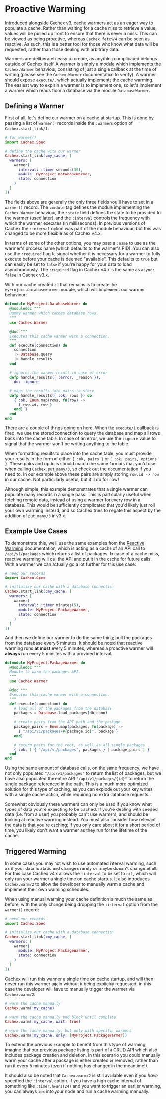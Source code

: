 # Proactive Warming

Introduced alongside Cachex v3, cache warmers act as an eager way to populate a cache. Rather than waiting for a cache miss to retrieve a value, values will be pulled up front to ensure that there is never a miss. This can be viewed as being proactive, whereas `Cachex.fetch/4` can be seen as reactive. As such, this is a better tool for those who know what data will be requested, rather than those dealing with arbitrary data.

Warmers are deliberately easy to create, as anything complicated belongs outside of Cachex itself. A warmer is simply a module which implements the `Cachex.Warmer` behaviour, consisting of just a single callback at the time of writing (please see the `Cachex.Warmer` documentation to verify). A warmer should expose `execute/1` which actually implements the cache warming. The easiest way to explain a warmer is to implement one, so let's implement a warmer which reads from a database via the module `DatabaseWarmer`.

## Defining a Warmer

First of all, let's define our warmer on a cache at startup. This is done by passing a list of `warmer()` records inside the `:warmers` option of `Cachex.start_link/1`:

```elixir
# for warmer()
import Cachex.Spec

# define the cache with our warmer
Cachex.start_link(:my_cache, [
  warmers: [
    warmer(
      interval: :timer.seconds(30),
      module: MyProject.DatabaseWarmer,
      state: connection
    )
  ]
])
```

The fields above are generally the only three fields you'll have to set in a `warmer()` record. The `:module` tag defines the module implementing the `Cachex.Warmer` behaviour, the `:state` field defines the state to be provided to the warmer (used later), and the `:interval` controls the frequency with which the warmer executes (in milliseconds). In previous versions of Cachex the `:interval` option was part of the module behaviour, but this was changed to be more flexible as of Cachex v4.x.

In terms of some of the other options, you may pass a `:name` to use as the warmer's process name (which defaults to the warmer's PID). You can also use the `:required` flag to signal whether it is necessary for a warmer to fully execute before your cache is deemed "available". This defaults to `true` but can easily be set to `false` if you're happy for your data to load asynchronously. The `:required` flag in Cachex v4.x is the same as `async: false` in Cachex v3.x.

With our cache created all that remains is to create the `MyProject.DatabaseWarmer` module, which will implement our warmer behaviour:

```elixir
defmodule MyProject.DatabaseWarmer do
  @moduledoc """
  Dummy warmer which caches database rows.
  """
  use Cachex.Warmer

  @doc """
  Executes this cache warmer with a connection.
  """
  def execute(connection) do
    connection
    |> Database.query
    |> handle_results
  end

  # ignores the warmer result in case of error
  defp handle_results({ :error, _reason }),
    do: :ignore

  # maps the results into pairs to store
  defp handle_results({ :ok, rows }) do
    { :ok, Enum.map(rows, fn(row) ->
      { row.id, row }
    end) }
  end
end
```

There are a couple of things going on here. When the `execute/1` callback is fired, we use the stored connection to query the database and map all rows back into the cache table. In case of an error, we use the `:ignore` value to signal that the warmer won't be writing anything to the table.

When formatting results to place into the cache table, you must provide your results in the form of either `{ :ok, pairs }` or `{ :ok, pairs, options }`. These pairs and options should match the same formats that you'd use when calling `Cachex.put_many/3`, so check out the documentation if you need to. In our example above these pairs are simply storing `row.id -> row` in our cache. Not particularly useful, but it'll do for now!

Although simple, this example demonstrates that a single warmer can populate many records in a single pass. This is particularly useful when fetching remote data, instead of using a warmer for every row in a database. This would be sufficiently complicated that you'd likely just roll your own warming instead, and so Cachex tries to negate this aspect by the addition of `put_many/3` in v3.x.

## Example Use Cases

To demonstrate this, we'll use the same examples from the [Reactive Warming](reactive-warming.md) documentation, which is acting as a cache of an API call to `/api/v1/packages` which returns a list of packages. In case of a cache miss, reactive warming will call the API and put it in the cache for future calls. With a warmer we can actually go a lot further for this use case:

```elixir
# need our records
import Cachex.Spec

# initialize our cache with a database connection
Cachex.start_link(:my_cache, [
  warmers: [
    warmer(
      interval: :timer.minutes(5),
      module: MyProject.PackageWarmer,
      state: connection
    )
  ]
])
```

And then we define our warmer to do the same thing; pull the packages from the database every 5 minutes. It should be noted that reactive warming runs **at most** every 5 minutes, whereas a proactive warmer will **always** run every 5 minutes with a provided interval.

```elixir
defmodule MyProject.PackageWarmer do
  @moduledoc """
  Module to warm the packages API.
  """
  use Cachex.Warmer

  @doc """
  Executes this cache warmer with a connection.
  """
  def execute(connection) do
    # load all of the packages from the database
    packages = Database.load_packages(db_conn)

    # create pairs from the API path and the package
    package_pairs = Enum.map(packages, fn(package) ->
      { "/api/v1/packages/#{package.id}", package }
    end)

    # return pairs for the root, as well as all single packages
    { :ok, [ { "/api/v1/packages", packages } | package_pairs ] }
  end
end
```

Using the same amount of database calls, on the same frequency, we have not only populated `"/api/v1/packages"` to return the list of packages, but we have also populated the entire API `"/api/v1/packages/{id}"` to return the single package referenced in the path. This is a much more optimized solution for this type of caching, as you can explode out your key writes with a single cache action, while requiring no extra database requests.

Somewhat obviously these warmers can only be used if you know what types of data you're expecting to be cached. If you're dealing with seeded data (i.e. from a user) you probably can't use warmers, and should be looking at reactive warming instead. You must also consider how relevant the data is that you're caching; if you only care about it for a short period of time, you likely don't want a warmer as they run for the lifetime of the cache.

## Triggered Warming

In some cases you may not wish to use automated interval warming, such as if your data is static and changes rarely or maybe doesn't change at all. For this case Cachex v4.x allows the `:interval` to be set to `nil`, which will only run your warmer a single time on cache startup. It also introduces `Cachex.warm/2` to allow the developer to manually warm a cache and implement their own warming schedules.

When using manual warming your cache definition is much the same as before, with the only change being dropping the `:interval` option from the `warmer()` record:

```elixir
# need our records
import Cachex.Spec

# initialize our cache with a database connection
Cachex.start_link(:my_cache, [
  warmers: [
    warmer(
      module: MyProject.PackageWarmer,
      state: connection
    )
  ]
])
```

Cachex will run this warmer a single time on cache startup, and will then never run this warmer again without it being explicitly requested. In this case the developer will have to manually trigger the warmer via `Cachex.warm/2`:

```elixir
# warm the cache manually
Cachex.warm(:my_cache)

# warm the cache manually and block until complete
Cachex.warm(:my_cache, wait: true)

# warm the cache manually, but only with specific warmers
Cachex.warm(:my_cache, only: [MyProject.PackageWarmer])
```

To extend the previous example to benefit from this type of warming, imagine that our previous package listing is part of a CRUD API which also includes package creation and deletion. In this scenario you could manually warm your cache after a package is either created or removed, rather than run it every 5 minutes (even if nothing has changed in the meantime!).

It should also be noted that `Cachex.warm/2` is still available even if you _have_ specified the `:interval` option. If you have a high cache interval of something like `:timer.hours(24)` and you want to trigger an earlier warming, you can always `iex` into your node and run a cache warming manually.
